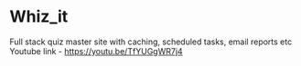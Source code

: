 # Whiz_it
Full stack quiz master site with caching, scheduled tasks, email reports etc 
Youtube link - https://youtu.be/TfYUGgWR7j4
